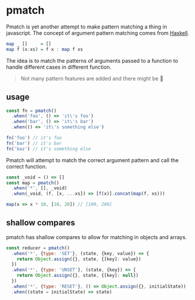 # pmatch

Pmatch is yet another attempt to make pattern matching a thing in javascript.
The concept of argument pattern matching comes from [Haskell](https://www.haskell.org/).

```haskell
map _ []     = []
map f (x:xs) = f x : map f xs
```
The idea is to match the patterns of arguments passed to a function to handle different cases in different function.

> Not many pattern features are added and there might be 🐲

## usage

```javascript
const fn = pmatch()
  .when('foo', () => 'it\'s foo')
  .when('bar', () => 'it\'s bar')
  .when(() => 'it\'s something else')

fn('foo') // it's foo
fn('bar') // it's bar
fn('baz') // it's something else
```

Pmatch will attempt to match the correct argument pattern and call the correct function.

```javascript
const _void = () => []
const map = pmatch()
  .when('*', [], _void)
  .when(_void, (f, [x, ...xs]) => [f(x)].concat(map(f, xs)))

map(x => x * 10, [10, 20]) // [100, 200]
```

## shallow compares

pmatch has shallow compares to allow for matching in objects and arrays.

```javascript
const reducer = pmatch()
  .when('*', {type: 'SET'}, (state, {key, value}) => {
    return Object.assign({}, state, {[key]: value})
  })
  .when('*', {type: 'UNSET'}, (state, {key}) => {
    return Object.assign({}, state, {[key]: null})
  })
  .when('*', {type: 'RESET'}, () => Object.assign({}, initialState))
  .when((state = initialState) => state)
```
